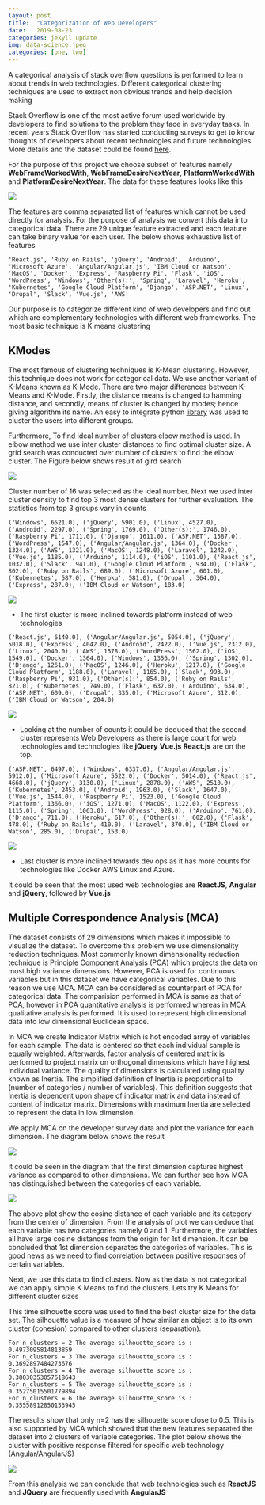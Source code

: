 ```yaml
---
layout: post
title:  "Categorization of Web Developers"
date:   2019-08-23
categories: jekyll update
img: data-science.jpeg
categories: [one, two]
---
```



A categorical analysis of stack overflow questions is performed to learn about trends in web technologies. Different categorical clustering techniques are used to extract non obvious trends and help decision making

Stack Overflow is one of the most active forum used worldwide by developers to find solutions to the problem they face in everyday tasks. In recent years Stack Overflow has started conducting surveys to get to know thoughts of developers about recent technologies and future technologies. More details and the dataset could be found [here](https://insights.stackoverflow.com/survey). 

For the purpose of this project we choose subset of features namely **WebFrameWorkedWith**, **WebFrameDesireNextYear**, **PlatformWorkedWith** and **PlatformDesireNextYear**. The data for these features looks like this

![ ]({{site.baseurl}}/images/raw-features.png)

The features are comma separated list of features which cannot be used directly for analysis. For the purpose of analysis we convert this data into categorical data. There are 29 unique feature extracted and each feature can take binary value for each user. The below shows exhaustive list of features

```
'React.js', 'Ruby on Rails', 'jQuery', 'Android', 'Arduino', 'Microsoft Azure', 'Angular/Angular.js', 'IBM Cloud or Watson', 'MacOS', 'Docker', 'Express', 'Raspberry Pi', 'Flask', 'iOS', 'WordPress', 'Windows', 'Other(s):', 'Spring', 'Laravel', 'Heroku', 'Kubernetes', 'Google Cloud Platform', 'Django', 'ASP.NET', 'Linux', 'Drupal', 'Slack', 'Vue.js', 'AWS'
```

Our purpose is to categorize different kind of web developers and find out which are complementary technologies with different web frameworks. The most basic technique is K means clustering  

## KModes
The most famous of clustering techniques is K-Mean clustering. However, this technique does not work for categorical data. We use another variant of K-Means known as K-Mode. There are two major differences between K-Means and K-Mode. Firstly, the distance means is changed to hamming distance, and secondly, means of cluster is changed by modes; hence giving algorithm its name. An easy to integrate python [library](https://pypi.org/project/kmodes/) was used to cluster the users into different groups. 

Furthermore, To find ideal number of clusters elbow method is used. In elbow method we use inter cluster distances to find optimal cluster size. A grid search was conducted over number of clusters to find the elbow cluster. The Figure below shows result of gird search

![ ]({{site.baseurl}}/images/k-modes-elbow.png)

Cluster number of 16 was selected as the ideal number. Next we used inter cluster density to find top 3 most dense clusters for further evaluation. The statistics from top 3 groups vary in counts
                                               
```
('Windows', 6521.0), ('jQuery', 5901.0), ('Linux', 4527.0), ('Android', 2297.0), ('Spring', 1769.0), ('Other(s):', 1746.0), ('Raspberry Pi', 1711.0), ('Django', 1611.0), ('ASP.NET', 1587.0), ('WordPress', 1547.0), ('Angular/Angular.js', 1364.0), ('Docker', 1324.0), ('AWS', 1321.0), ('MacOS', 1248.0), ('Laravel', 1242.0), ('Vue.js', 1185.0), ('Arduino', 1114.0), ('iOS', 1101.0), ('React.js', 1032.0), ('Slack', 941.0), ('Google Cloud Platform', 934.0), ('Flask', 802.0), ('Ruby on Rails', 689.0), ('Microsoft Azure', 601.0), ('Kubernetes', 587.0), ('Heroku', 581.0), ('Drupal', 364.0), ('Express', 287.0), ('IBM Cloud or Watson', 183.0)
```

![ ]({{site.baseurl}}/images/developer-survay-pie-data1.png)

- The first cluster is more inclined towards platform instead of web technologies                                                                                                     

```
('React.js', 6140.0), ('Angular/Angular.js', 5054.0), ('jQuery', 5018.0), ('Express', 4042.0), ('Android', 2422.0), ('Vue.js', 2312.0), ('Linux', 2040.0), ('AWS', 1578.0), ('WordPress', 1562.0), ('iOS', 1549.0), ('Docker', 1364.0), ('Windows', 1356.0), ('Spring', 1302.0), ('Django', 1261.0), ('MacOS', 1246.0), ('Heroku', 1217.0), ('Google Cloud Platform', 1188.0), ('Laravel', 1165.0), ('Slack', 993.0), ('Raspberry Pi', 931.0), ('Other(s):', 854.0), ('Ruby on Rails', 821.0), ('Kubernetes', 749.0), ('Flask', 637.0), ('Arduino', 634.0), ('ASP.NET', 609.0), ('Drupal', 335.0), ('Microsoft Azure', 312.0), ('IBM Cloud or Watson', 204.0)
```
 
![ ]({{site.baseurl}}/images/developer-survay-pie-data2.png)

- Looking at the number of counts it could be deduced that the second cluster represents Web Developers as there is large count for web technologies and technologies like **jQuery** **Vue.js** **React.js** are on the top.
  

```
('ASP.NET', 6497.0), ('Windows', 6337.0), ('Angular/Angular.js', 5912.0), ('Microsoft Azure', 5522.0), ('Docker', 5014.0), ('React.js', 4668.0), ('jQuery', 3130.0), ('Linux', 2878.0), ('AWS', 2510.0), ('Kubernetes', 2453.0), ('Android', 1963.0), ('Slack', 1647.0), ('Vue.js', 1544.0), ('Raspberry Pi', 1523.0), ('Google Cloud Platform', 1366.0), ('iOS', 1271.0), ('MacOS', 1122.0), ('Express', 1115.0), ('Spring', 1063.0), ('WordPress', 928.0), ('Arduino', 761.0), ('Django', 711.0), ('Heroku', 617.0), ('Other(s):', 602.0), ('Flask', 478.0), ('Ruby on Rails', 410.0), ('Laravel', 370.0), ('IBM Cloud or Watson', 285.0), ('Drupal', 153.0)
```

![ ]({{site.baseurl}}/images/developer-survay-pie-data3.png)
 
- Last cluster is more inclined towards dev ops as it has more counts for technologies like Docker AWS Linux and Azure.

It could be seen that the most used web technologies are **ReactJS**, **Angular** and **jQuery**, followed by **Vue.js**

## Multiple Correspondence Analysis (MCA)

The dataset consists of 29 dimensions which makes it impossible to visualize the dataset. To overcome this problem we use dimensionality reduction techniques. Most commonly known
dimensionality reduction technique is Principle Component Analysis (PCA) which projects the data on most high variance dimensions. However, 
PCA is used for continuous variables but in this dataset we have categorical variables. Due to this reason we use MCA. 
MCA can be considered as counterpart of PCA for categorical data. 
The comparision performed in MCA is same as that of PCA, 
however in PCA quantitative analysis is performed whereas in MCA qualitative analysis is performed. 
It is used to represent high dimensional data into low dimensional Euclidean space. 

In MCA we create Indicator Matrix which is hot encoded array of variables for each sample. The data is centered so that each individual sample is equally weighted. 
Afterwards, factor analysis of centered matrix is performed to project matrix on orthogonal dimensions which have highest individual variance. 
The quality of dimensions is calculated using quality known as Inertia. The simplified definition of Inertia is proportional to (number of categories / number of variables). 
This definition suggests that Inertia is  dependent upon shape of indicator matrix and data instead of content of indicator matrix. 
Dimensions with maximum Inertia are selected to represent the data in low dimension.

We apply MCA on the developer survey data and plot the variance for each dimension. The diagram below shows the result

![ ]({{site.baseurl}}/images/developer-survey-mca-dims-varaince.png)

It could be seen in the diagram that the first dimension captures highest variance as compared to other dimensions. We can further see how MCA has distinguished between the categories of each variable.

![ ]({{site.baseurl}}/images/developer-survey-mca-cosine.png)

The above plot show the cosine distance of each variable and its category from the center of dimension. From the analysis of plot we can deduce that each variable has two categories namely 0 and 1. Furthermore, the variables all have large cosine distances from the origin for 1st dimension. It can be concluded that 1st dimension separates the categories of variables.
This is good news as we need to find correlation between positive responses of certain variables.

Next, we use this data to find clusters. Now as the data is not categorical we can apply simple K Means to find the clusters. Lets try K Means for different cluster sizes

This time silhouette score was used to find the best cluster size for the data set. The silhouette value is a measure of how similar an object is to its own cluster (cohesion) compared to other clusters (separation). 

```
For n_clusters = 2 The average silhouette_score is : 0.4973095814813859
For n_clusters = 3 The average silhouette_score is : 0.3692897484273676
For n_clusters = 4 The average silhouette_score is : 0.38030353057618643
For n_clusters = 5 The average silhouette_score is : 0.35275015501779894
For n_clusters = 6 The average silhouette_score is : 0.35558912850153945
```

The results show that only n=2 has the silhouette score close to 0.5. This is also supported by MCA which showed that the new features separated the dataset into 2 clusters of variable categories. The plot below shows the cluster with positive response filtered for specific web technology (Angular/AngularJS)

![ ]({{site.baseurl}}/images/mca_angular.png)

From this analysis we can conclude that web technologies such as **ReactJS** and **JQuery** are frequently used with **AngularJS**




